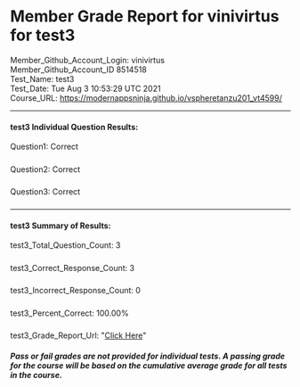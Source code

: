 # Member Grade Report for vinivirtus for test3  
   
Member_Github_Account_Login: vinivirtus  
Member_Github_Account_ID 8514518  
Test_Name: test3  
Test_Date: Tue Aug  3 10:53:29 UTC 2021  
Course_URL: https://modernappsninja.github.io/vspheretanzu201_vt4599/  
   
---  
#### test3 Individual Question Results:  
Question1: Correct  
#####  
Question2: Correct  
#####  
Question3: Correct  
#####  
---  
#### test3 Summary of Results:  
test3_Total_Question_Count: 3  
#####  
test3_Correct_Response_Count: 3  
#####  
test3_Incorrect_Response_Count: 0  
#####  
test3_Percent_Correct: 100.00%  
#####  
test3_Grade_Report_Url: "[Click Here](https://github.com/modernappsninjas/vinivirtus/blob/main/static/userdata/courses/vspheretanzu201_vt4599/grade_report.pr369.test3.md)"
##### Pass or fail grades are not provided for individual tests. A passing grade for the course will be based on the cumulative average grade for all tests in the course.  
